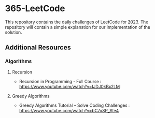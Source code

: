 # 365-LeetCode
This repository contains the daily challenges of LeetCode for 2023. The repository will contain a simple explanation for our implementation of the solution.  


## Additional Resources

### Algorithms

1. Recursion
    * Recursion in Programming - Full Course : https://www.youtube.com/watch?v=IJDJ0kBx2LM

2. Greedy Algorithms
    * Greedy Algorithms Tutorial – Solve Coding Challenges : https://www.youtube.com/watch?v=bC7o8P_Ste4
